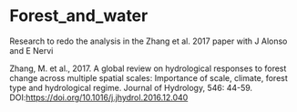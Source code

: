 # Forest_and_water
Research to redo the analysis in the Zhang et al. 2017 paper with J Alonso and E Nervi

Zhang, M. et al., 2017. A global review on hydrological responses to forest change across multiple spatial scales: Importance of scale, climate, forest type and hydrological regime. Journal of Hydrology, 546: 44-59. DOI:https://doi.org/10.1016/j.jhydrol.2016.12.040

